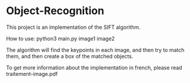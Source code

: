 # Object-Recognition
This project is an implementation of the SIFT algorithm.

How to use:
python3 main.py image1 image2

The algorithm will find the keypoints in each image, and then try to match them, and then create a box of the matched objects.

To get more information about the implementation in french, please read traitement-image.pdf
